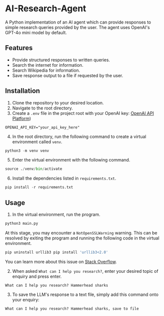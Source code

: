 # AI-Research-Agent
A Python implementation of an AI agent which can provide responses to simple research queries provided by the user. The agent uses OpenAI's GPT-4o mini model by default.

## Features
- Provide structured responses to written queries.
- Search the internet for information.
- Search Wikipedia for information. 
- Save response output to a file if requested by the user.

## Installation
1. Clone the repository to your desired location.
2. Navigate to the root directory. 
3. Create a `.env` file in the project root with your OpenAI key: [OpenAI API Platform](https://platform.openai.com/api-keys))
```
OPENAI_API_KEY="your_api_key_here"
```

4. In the root directory, run the following command to create a virtual environment called `venv`.
```Python
python3 -m venv venv
```
5. Enter the virtual environment with the following command.
```Python
source ./venv/bin/activate
```
6. Install the dependencies listed in `requirements.txt`.
```Python
pip install -r requirements.txt
```

## Usage
1. In the virtual environment, run the program.
```Python
python3 main.py
```
At this stage, you may encounter a `NotOpenSSLWarning` warning. This can be resolved by exiting the program and running the following code in the virtual environment.
```Python
pip uninstall urllib3 pip install 'urllib3<2.0'
```
You can learn more about this issue on [Stack Overflow](https://stackoverflow.com/questions/76187256/importerror-urllib3-v2-0-only-supports-openssl-1-1-1-currently-the-ssl-modu).

2. When asked `What can I help you research?`, enter your desired topic of enquiry and press enter. 
```
What can I help you research? Hammerhead sharks
```
3. To save the LLM's response to a text file, simply add this command onto your enquiry:
```
What can I help you research? Hammerhead sharks, save to file
```
